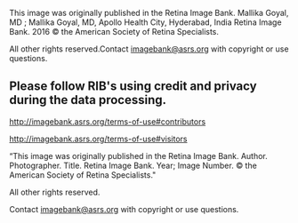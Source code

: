 This image was originally published in the Retina Image Bank. Mallika Goyal, MD ; Mallika Goyal, MD, Apollo Health City, Hyderabad, India Retina Image Bank. 
2016 © the American Society of Retina Specialists.

All other rights reserved.Contact imagebank@asrs.org with copyright or use questions.

## Please follow RIB's using credit and privacy during the data processing. 

http://imagebank.asrs.org/terms-of-use#contributors

http://imagebank.asrs.org/terms-of-use#visitors

“This image was originally published in the Retina Image Bank. Author. Photographer. Title. Retina Image Bank. Year; Image Number. 
© the American Society of Retina Specialists."

All other rights reserved.

Contact imagebank@asrs.org with copyright or use questions.
